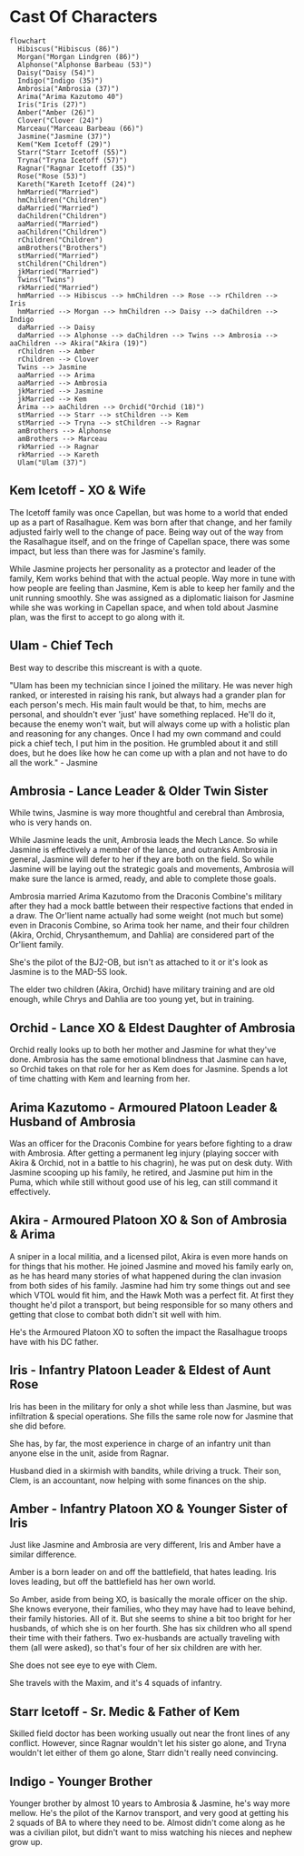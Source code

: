 # Cast Of Characters

```mermaid
flowchart
  Hibiscus("Hibiscus (86)")
  Morgan("Morgan Lindgren (86)")
  Alphonse("Alphonse Barbeau (53)")
  Daisy("Daisy (54)")
  Indigo("Indigo (35)")
  Ambrosia("Ambrosia (37)")
  Arima("Arima Kazutomo 40")
  Iris("Iris (27)")
  Amber("Amber (26)")
  Clover("Clover (24)")
  Marceau("Marceau Barbeau (66)")
  Jasmine("Jasmine (37)")
  Kem("Kem Icetoff (29)")
  Starr("Starr Icetoff (55)")
  Tryna("Tryna Icetoff (57)")
  Ragnar("Ragnar Icetoff (35)")
  Rose("Rose (53)")
  Kareth("Kareth Icetoff (24)")
  hmMarried("Married")
  hmChildren("Children")
  daMarried("Married")
  daChildren("Children")
  aaMarried("Married")
  aaChildren("Children")
  rChildren("Children")
  amBrothers("Brothers")
  stMarried("Married")
  stChildren("Children")
  jkMarried("Married")
  Twins("Twins")
  rkMarried("Married")
  hmMarried --> Hibiscus --> hmChildren --> Rose --> rChildren --> Iris
  hmMarried --> Morgan --> hmChildren --> Daisy --> daChildren --> Indigo
  daMarried --> Daisy
  daMarried --> Alphonse --> daChildren --> Twins --> Ambrosia --> aaChildren --> Akira("Akira (19)")
  rChildren --> Amber
  rChildren --> Clover
  Twins --> Jasmine
  aaMarried --> Arima
  aaMarried --> Ambrosia
  jkMarried --> Jasmine
  jkMarried --> Kem
  Arima --> aaChildren --> Orchid("Orchid (18)")
  stMarried --> Starr --> stChildren --> Kem
  stMarried --> Tryna --> stChildren --> Ragnar
  amBrothers --> Alphonse
  amBrothers --> Marceau
  rkMarried --> Ragnar
  rkMarried --> Kareth
  Ulam("Ulam (37)")
```

## Kem Icetoff - XO & Wife

The Icetoff family was once Capellan, but was home to a world that ended up as a part of Rasalhague. Kem was born after that change, and her family adjusted fairly well to the change of pace. Being way out of the way from the Rasalhague itself, and on the fringe of Capellan space, there was some impact, but less than there was for Jasmine's family.

While Jasmine projects her personality as a protector and leader of the family, Kem works behind that with the actual people. Way more in tune with how people are feeling than Jasmine, Kem is able to keep her family and the unit running smoothly. She was assigned as a diplomatic liaison for Jasmine while she was working in Capellan space, and when told about Jasmine plan, was the first to accept to go along with it.

## Ulam - Chief Tech

Best way to describe this miscreant is with a quote.

"Ulam has been my technician since I joined the military. He was never high ranked, or interested in raising his rank, but always had a grander plan for each person's mech. His main fault would be that, to him, mechs are personal, and shouldn't ever 'just' have something replaced. He'll do it, because the enemy won't wait, but will always come up with a holistic plan and reasoning for any changes. Once I had my own command and could pick a chief tech, I put him in the position. He grumbled about it and still does, but he does like how he can come up with a plan and not have to do all the work." - Jasmine

## Ambrosia - Lance Leader & Older Twin Sister

While twins, Jasmine is way more thoughtful and cerebral than Ambrosia, who is very hands on.

While Jasmine leads the unit, Ambrosia leads the Mech Lance. So while Jasmine is effectively a member of the lance, and outranks Ambrosia in general, Jasmine will defer to her if they are both on the field. So while Jasmine will be laying out the strategic goals and movements, Ambrosia will make sure the lance is armed, ready, and able to complete those goals.

Ambrosia married Arima Kazutomo from the Draconis Combine's military after they had a mock battle between their respective factions that ended in a draw. The Or'lient name actually had some weight (not much but some) even in Draconis Combine, so Arima took her name, and their four children (Akira, Orchid, Chrysanthemum, and Dahlia) are considered part of the Or'lient family.

She's the pilot of the BJ2-OB, but isn't as attached to it or it's look as Jasmine is to the MAD-5S look.

The elder two children (Akira, Orchid) have military training and are old enough, while Chrys and Dahlia are too young yet, but in training.

## Orchid - Lance XO & Eldest Daughter of Ambrosia

Orchid really looks up to both her mother and Jasmine for what they've done. Ambrosia has the same emotional blindness that Jasmine can have, so Orchid takes on that role for her as Kem does for Jasmine. Spends a lot of time chatting with Kem and learning from her.

## Arima Kazutomo - Armoured Platoon Leader & Husband of Ambrosia

Was an officer for the Draconis Combine for years before fighting to a draw with Ambrosia. After getting a permanent leg injury (playing soccer with Akira & Orchid, not in a battle to his chagrin), he was put on desk duty. With Jasmine scooping up his family, he retired, and Jasmine put him in the Puma, which while still without good use of his leg, can still command it effectively.

## Akira - Armoured Platoon XO & Son of Ambrosia & Arima

A sniper in a local militia, and a licensed pilot, Akira is even more hands on for things that his mother. He joined Jasmine and moved his family early on, as he has heard many stories of what happened during the clan invasion from both sides of his family. Jasmine had him try some things out and see which VTOL would fit him, and the Hawk Moth was a perfect fit. At first they thought he'd pilot a transport, but being responsible for so many others and getting that close to combat both didn't sit well with him.

He's the Armoured Platoon XO to soften the impact the Rasalhague troops have with his DC father.

## Iris - Infantry Platoon Leader & Eldest of Aunt Rose

Iris has been in the military for only a shot while less than Jasmine, but was infiltration & special operations. She fills the same role now for Jasmine that she did before.

She has, by far, the most experience in charge of an infantry unit than anyone else in the unit, aside from Ragnar.

Husband died in a skirmish with bandits, while driving a truck. Their son, Clem, is an accountant, now helping with some finances on the ship.

## Amber - Infantry Platoon XO & Younger Sister of Iris

Just like Jasmine and Ambrosia are very different, Iris and Amber have a similar difference.

Amber is a born leader on and off the battlefield, that hates leading. Iris loves leading, but off the battlefield has her own world.

So Amber, aside from being XO, is basically the morale officer on the ship. She knows everyone, their families, who they may have had to leave behind, their family histories. All of it. But she seems to shine a bit too bright for her husbands, of which she is on her fourth. She has six children who all spend their time with their fathers. Two ex-husbands are actually traveling with them (all were asked), so that's four of her six children are with her.

She does not see eye to eye with Clem.

She travels with the Maxim, and it's 4 squads of infantry.

## Starr Icetoff - Sr. Medic & Father of Kem

Skilled field doctor has been working usually out near the front lines of any conflict. However, since Ragnar wouldn't let his sister go alone, and Tryna wouldn't let either of them go alone, Starr didn't really need convincing.

## Indigo - Younger Brother

Younger brother by almost 10 years to Ambrosia & Jasmine, he's way more mellow. He's the pilot of the Karnov transport, and very good at getting his 2 squads of BA to where they need to be. Almost didn't come along as he was a civilian pilot, but didn't want to miss watching his nieces and nephew grow up.

